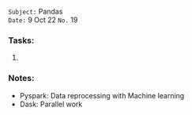 `Subject:` Pandas
<br />`Date:` 9 Oct 22 `No.` 19

### Tasks:
1. 

### Notes:
* Pyspark: Data reprocessing with Machine learning
* Dask: Parallel work